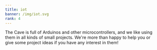 ```yaml
---
title: iot
banner: /img/iot.svg
rank: 4
---
```

The Cave is full of Arduinos and other microcontrollers, and we like using them in all kinds of small projects. We're more than happy to help you or give some project ideas if you have any interest in them!

